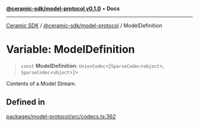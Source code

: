 [**@ceramic-sdk/model-protocol v0.1.0**](../README.md) • **Docs**

***

[Ceramic SDK](../../../README.md) / [@ceramic-sdk/model-protocol](../README.md) / ModelDefinition

# Variable: ModelDefinition

> `const` **ModelDefinition**: `UnionCodec`\<[`SparseCodec`\<`object`\>, `SparseCodec`\<`object`\>]\>

Contents of a Model Stream.

## Defined in

[packages/model-protocol/src/codecs.ts:362](https://github.com/ceramicstudio/ceramic-sdk/blob/a220cbca7950f690af7f3d03a0023681bb9f5426/packages/model-protocol/src/codecs.ts#L362)
